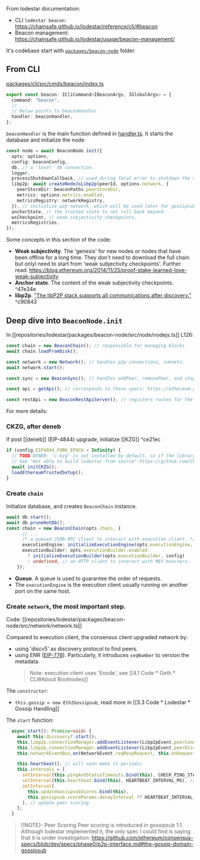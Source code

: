 ---
---
From lodestar documentation:

* CLI `lodestar beacon`: https://chainsafe.github.io/lodestar/reference/cli/#beacon
* Beacon management: https://chainsafe.github.io/lodestar/usage/beacon-management/

It's codebase start with [`packages/beacon-node`](repositories/lodestar/packages/beacon-node/README) folder.

## From CLI

[packages/cli/src/cmds/beacon/index.ts](repositories/lodestar/packages/cli/src/cmds/beacon/index.ts)

```TypeScript
export const beacon: ICliCommand<IBeaconArgs, IGlobalArgs> = {
  command: "beacon",
  // ...
  // Below points to beaconHandler
  handler: beaconHandler,
};
```

`beaconHandler` is the main function defined in [handler.ts](repositories/lodestar/packages/cli/src/cmds/beacon/handler.ts). It starts the database and initialize the node:

```TypeScript
const node = await BeaconNode.init({
  opts: options,
  config: beaconConfig,
  db, // a 'level' db connection.
  logger,
  processShutdownCallback, // used during fatal error to shutdown the node.
  libp2p: await createNodeJsLibp2p(peerId, options.network, {
	peerStoreDir: beaconPaths.peerStoreDir,
	metrics: options.metrics.enabled,
	metricsRegistry: networkRegistry,
  }), // initialize p2p network, which will be used later for gossipsub. peerId is created or retrieved from file.
  anchorState, // the trusted state to not roll back beyond.
  wsCheckpoint, // weak subjectivity checkpoints.
  metricsRegistries,
});
```

Some concepts in this section of the code:

* **Weak subjectivity**. The 'genesis' for new nodes or nodes that have been offline for a long time. They don't need to download the full chain but onlyl need to start from 'weak subjectivity checkpoints'. Further read: https://blog.ethereum.org/2014/11/25/proof-stake-learned-love-weak-subjectivity
* **Anchor state**. The content of the weak subjectivity checkpoints. ^47e34e
* **libp2p**. ["The libP2P stack supports all communications after discovery."](https://ethereum.org/en/developers/docs/networking-layer/#libp2p) ^c90843

## Deep dive into `BeaconNode.init`

In [[repositories/lodestar/packages/beacon-node/src/node/nodejs.ts]] L126:

```TypeScript
const chain = new BeaconChain(); // responsible for managing blocks
await chain.loadFromDisk();

const network = new Network(); // handles p2p connections, subnets.
await network.start();

const sync = new BeaconSync(); // handles addPeer, removePeer, and stops/continues participating in gossipsub based on sync status.

const api = getApi(); // corresponds to these specs: https://ethereum.github.io/beacon-APIs/

const restApi = new BeaconRestApiServer(); // registers routes for the 'api' that's created before.
```

For more details:

### CKZG, after deneb
If post [[deneb]] (EIP-4844) upgrade, initialize [[KZG]] ^ce21ec

```TypeScript
if (config.EIP4844_FORK_EPOCH < Infinity) {
  // TODO DENEB: "c-kzg" is not installed by default, so if the library is not installed this will throw
  // See "Not able to build lodestar from source" https://github.com/ChainSafe/lodestar/issues/4886
  await initCKZG();
  loadEthereumTrustedSetup();
}
```

### Create `chain`
Initialize database, and creates `BeaconChain` instance.

```TypeScript
await db.start();
await db.pruneHotDb();
const chain = new BeaconChain(opts.chain, {
      // ...
      /* a queued JSON-RPC client to interact with execution client. */
      executionEngine: initializeExecutionEngine(opts.executionEngine, {metrics, signal}),
      executionBuilder: opts.executionBuilder.enabled
        ? initializeExecutionBuilder(opts.executionBuilder, config)
        : undefined, // an HTTP client to interact with MEV boosters.
    });
```

* **Queue**. A queue is used to guarantee the order of requests.
* The `executionEngine` is the execution client usually running on another port on the same host.

### Create `network`, the most important step.
Code: [[repositories/lodestar/packages/beacon-node/src/network/network.ts]]

Compared to execution client, the consensus client upgraded network by:

* using 'discv5' as discovery protocol to find peers.
* using ENR ([EIP-778](https://eips.ethereum.org/EIPS/eip-778)). Particularly, it introduces `seqNumber` to version the metadata.
  > Note: execution client uses 'Enode', see [[4.1 Code * Geth * CLI#About Bootnodes]]

The `constructor`:

* `this.gossip = new Eth2Gossipsub`, read more in [[3.3 Code * Lodestar * Gossip Handling]]

The `start` function:
```TypeScript
  async start(): Promise<void> {
    await this.discovery?.start();
    this.libp2p.connectionManager.addEventListener(Libp2pEvent.peerConnect, this.onLibp2pPeerConnect);
    this.libp2p.connectionManager.addEventListener(Libp2pEvent.peerDisconnect, this.onLibp2pPeerDisconnect);
    this.networkEventBus.on(NetworkEvent.reqRespRequest, this.onRequest);

    this.heartbeat(); // will soon make it periodic
    this.intervals = [
      setInterval(this.pingAndStatusTimeouts.bind(this), CHECK_PING_STATUS_INTERVAL), // check whether peers 'seqNumber' is still the same, if not, update.
      setInterval(this.heartbeat.bind(this), HEARTBEAT_INTERVAL_MS), // check whether sufficient peers are connected
      setInterval(
        this.updateGossipsubScores.bind(this),
        this.gossipsub.scoreParams.decayInterval ?? HEARTBEAT_INTERVAL_MS
      ), // update peer scoring
    ];
  }
```

> [!NOTE]- Peer Scoring
> Peer scoring is introduced in gossipsub 1.1. Although lodestar implemented it, the only spec I could find is saying that it is under investigation: https://github.com/ethereum/consensus-specs/blob/dev/specs/phase0/p2p-interface.md#the-gossip-domain-gossipsub
